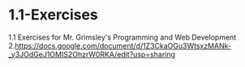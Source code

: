 # 1.1-Exercises
1.1 Exercises for Mr. Grimsley's Programming and Web Development 2.https://docs.google.com/document/d/1Z3CkaOGu3WtsxzMANk-_y3JOdGeJ1OMIS2OhzrW0RKA/edit?usp=sharing
